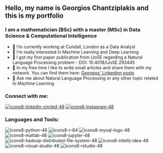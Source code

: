 ## Hello, my name is Georgios Chantziplakis and this is my portfolio

### I am a mathematician (BSc) with a master (MSc) in Data Science & Computational Intelligence

- 🔭 I’m currently working at Cundall, London as a Data Analyst
- 🌱 I’m really interested in Machine Learning and Deep Learning
- :blue_book: I got my first paper publication from IJoSE regarding a Natural Language Processing problem - DOI: 10.4018/IJoSE.292445
- :notebook: In my free time I like to write small articles and share them with my network. You can find them here: [Georgios' LinkedInn posts](https://www.linkedin.com/in/giorgos-xantziplakis/recent-activity/posts/)
- 💬 Ask me about Natural Language Processing or any other topic related to Machine Learning

### Connect with me:

[![icons8-linkedin-circled-48](https://user-images.githubusercontent.com/74146104/166147630-6f0c9a0b-b056-4bf8-bd8b-99a7985216b0.png)](https://www.linkedin.com/in/giorgos-xantziplakis/)
[![icons8-instagram-48](https://user-images.githubusercontent.com/74146104/166147777-3fb9b854-dad7-423b-8d2c-3f880d700f95.png)](https://www.instagram.com/giorgos_chantziplakis/)

### Languages and Tools:

![icons8-python-48](https://user-images.githubusercontent.com/74146104/166147977-5062414c-1a16-4ee6-b234-7b1bfb49a282.png)
![icons8-r-64](https://user-images.githubusercontent.com/74146104/166147995-75925b76-e10f-46f2-88f2-5384ee4fa1eb.png)
![icons8-mysql-logo-48](https://user-images.githubusercontent.com/74146104/166148001-7d1dc12c-6a95-436c-a4ef-683d2d62a9ac.png)
![icons8-matlab-48](https://user-images.githubusercontent.com/74146104/166148019-c57aaeb5-ce37-472f-8202-438fb41d5101.png)
![icons8-jupyter-48](https://user-images.githubusercontent.com/74146104/166148009-bc70ccb8-7343-4b74-bbb5-2ba300ae5a3e.png)
![icons8-hadoop-distributed-file-system-48](https://user-images.githubusercontent.com/74146104/166148028-f928ba47-4d16-4610-bd65-78c949e8c403.png)
![icons8-intellij-idea-48](https://user-images.githubusercontent.com/74146104/166148035-79d6b72e-ce79-409e-b614-28240375e82d.png)
![icons8-visual-studio-48](https://user-images.githubusercontent.com/74146104/166148085-fe695ab7-f084-45af-9d88-a74f46972ca0.png)
![icons8-rstudio-48](https://user-images.githubusercontent.com/74146104/166148095-0b09ece8-9800-4709-b10f-49a6a5d5d28d.png)
